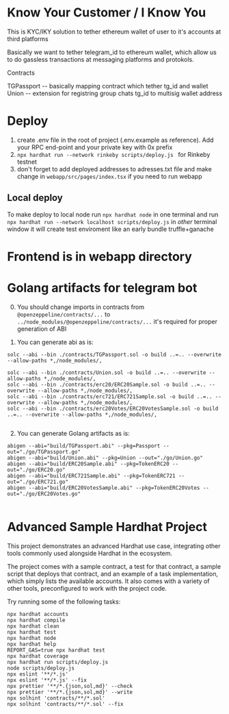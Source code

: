 # Know Your Customer / I Know You 
This is KYC/IKY solution to tether ethereum wallet of user to it's accounts at third platforms

Basically we want to tether telegram_id to ethereum wallet, which allow us to do gassless transactions at messaging platforms and protokols.

Contracts

TGPassport -- basically mapping contract which tether tg_id and wallet
Union -- extension for registring group chats tg_id to multisig wallet address 

# Deploy
1. create .env file in the root of project (.env.example as reference). Add your RPC end-point and your private key with 0x prefix
2. `npx hardhat run --network rinkeby scripts/deploy.js ` for Rinkeby testnet
3. don't forget to add deployed addresses to adresses.txt file and make change in `webapp/src/pages/index.tsx` if you need to run webapp

## Local deploy
To make deploy to local node run `npx hardhat node` in one terminal and run `npx hardhat run --network localhost scripts/deploy.js` in *other* terminal window
it will create test enviroment like an early bundle truffle+ganache


# Frontend is in webapp directory

# Golang artifacts for telegram bot

0. You should change imports in contracts from `@openzeppeline/contracts/...` to `../node_modules/@openzeppeline/contracts/...` it's required for proper generation of ABI


1. You can generate abi as is:
```
solc --abi --bin ./contracts/TGPassport.sol -o build ..=.. --overwrite --allow-paths *,/node_modules/,

solc --abi --bin ./contracts/Union.sol -o build ..=.. --overwrite --allow-paths *,/node_modules/,
solc --abi --bin ./contracts/erc20/ERC20Sample.sol -o build ..=.. --overwrite --allow-paths *,/node_modules/,
solc --abi --bin ./contracts/erc721/ERC721Sample.sol -o build ..=.. --overwrite --allow-paths *,/node_modules/,
solc --abi --bin ./contracts/erc20Votes/ERC20VotesSample.sol -o build ..=.. --overwrite --allow-paths *,/node_modules/, 


```

2. You can generate Golang artifacts as is:
```
abigen --abi="build/TGPassport.abi" --pkg=Passport --out="./go/TGPassport.go"
abigen --abi="build/Union.abi" --pkg=Union --out="./go/Union.go"
abigen --abi="build/ERC20Sample.abi" --pkg=TokenERC20 --out="./go/ERC20.go"
abigen --abi="build/ERC721Sample.abi" --pkg=TokenERC721 --out="./go/ERC721.go"
abigen --abi="build/ERC20VotesSample.abi" --pkg=TokenERC20Votes --out="./go/ERC20Votes.go"


```

# Advanced Sample Hardhat Project

This project demonstrates an advanced Hardhat use case, integrating other tools commonly used alongside Hardhat in the ecosystem.

The project comes with a sample contract, a test for that contract, a sample script that deploys that contract, and an example of a task implementation, which simply lists the available accounts. It also comes with a variety of other tools, preconfigured to work with the project code.

Try running some of the following tasks:

```shell
npx hardhat accounts
npx hardhat compile
npx hardhat clean
npx hardhat test
npx hardhat node
npx hardhat help
REPORT_GAS=true npx hardhat test
npx hardhat coverage
npx hardhat run scripts/deploy.js
node scripts/deploy.js
npx eslint '**/*.js'
npx eslint '**/*.js' --fix
npx prettier '**/*.{json,sol,md}' --check
npx prettier '**/*.{json,sol,md}' --write
npx solhint 'contracts/**/*.sol'
npx solhint 'contracts/**/*.sol' --fix
```


